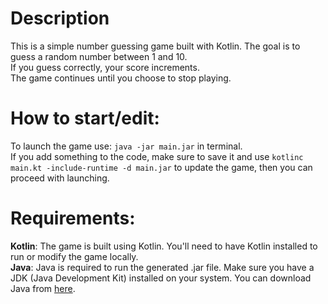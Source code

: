 # **Description**
This is a simple number guessing game built with Kotlin. The goal is to guess a random number between 1 and 10. <br/>
If you guess correctly, your score increments. <br/>
The game continues until you choose to stop playing.

# **How to start/edit:**
To launch the game use: ```java -jar main.jar``` in terminal. <br/>
If you add something to the code, make sure to save it and use ```kotlinc main.kt -include-runtime -d main.jar``` to update the game, then you can proceed with launching.

# **Requirements:**
**Kotlin**: The game is built using Kotlin. You'll need to have Kotlin installed to run or modify the game locally. <br/>
**Java**: Java is required to run the generated .jar file. Make sure you have a JDK (Java Development Kit) installed on your system. You can download Java from [here](https://www.oracle.com/java/technologies/downloads/#java11?er=221886).
